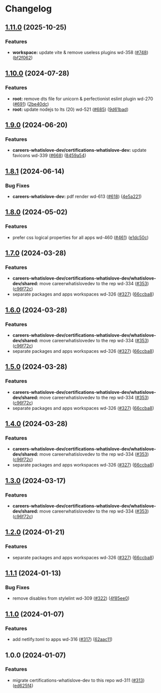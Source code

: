 # Changelog

## [1.11.0](https://github.com/what1s1ove/whatislove.dev/compare/@whatislove.dev/certifications-whatislove-dev-v1.10.0...@whatislove.dev/certifications-whatislove-dev-v1.11.0) (2025-10-25)


### Features

* **workspace:** update vite & remove useless plugins wd-358 ([#748](https://github.com/what1s1ove/whatislove.dev/issues/748)) ([bf2f062](https://github.com/what1s1ove/whatislove.dev/commit/bf2f062e56b5076c6744ba3b437a7ee8d323841a))

## [1.10.0](https://github.com/what1s1ove/whatislove.dev/compare/@whatislove.dev/certifications-whatislove-dev-v1.9.0...@whatislove.dev/certifications-whatislove-dev-v1.10.0) (2024-07-28)


### Features

* **root:** remove dts file for unicorn & perfectionist eslint plugin wd-270 ([#691](https://github.com/what1s1ove/whatislove.dev/issues/691)) ([2be40dc](https://github.com/what1s1ove/whatislove.dev/commit/2be40dcf528fc4740970690bbcf4433c5afca47a))
* **root:** update nodejs to lts (20) wd-521 ([#685](https://github.com/what1s1ove/whatislove.dev/issues/685)) ([9d61bad](https://github.com/what1s1ove/whatislove.dev/commit/9d61bad50d9e400186381e1a9fa926e878069e36))

## [1.9.0](https://github.com/what1s1ove/whatislove.dev/compare/@whatislove.dev/certifications-whatislove-dev-v1.8.1...@whatislove.dev/certifications-whatislove-dev-v1.9.0) (2024-06-20)


### Features

* **careers-whatislove-dev/certifications-whatislove-dev:** update favicons wd-339 ([#668](https://github.com/what1s1ove/whatislove.dev/issues/668)) ([8459a54](https://github.com/what1s1ove/whatislove.dev/commit/8459a545150ad76857ffd8366c8f56e30d062f11))

## [1.8.1](https://github.com/what1s1ove/whatislove.dev/compare/@whatislove.dev/certifications-whatislove-dev-v1.8.0...@whatislove.dev/certifications-whatislove-dev-v1.8.1) (2024-06-14)


### Bug Fixes

* **careers-whatislove-dev:** pdf render wd-613 ([#618](https://github.com/what1s1ove/whatislove.dev/issues/618)) ([4e5a221](https://github.com/what1s1ove/whatislove.dev/commit/4e5a22158331207d2b3094502ab319a2ffb92877))

## [1.8.0](https://github.com/what1s1ove/whatislove.dev/compare/@whatislove.dev/certifications-whatislove-dev-v1.7.0...@whatislove.dev/certifications-whatislove-dev-v1.8.0) (2024-05-02)


### Features

* prefer css logical properties for all apps wd-460 ([#461](https://github.com/what1s1ove/whatislove.dev/issues/461)) ([e1dc50c](https://github.com/what1s1ove/whatislove.dev/commit/e1dc50c434e57ce5aabb07cd023434f50afa64a0))

## [1.7.0](https://github.com/what1s1ove/whatislove.dev/compare/@whatislove.dev/certifications-whatislove-dev-v1.6.0...@whatislove.dev/certifications-whatislove-dev-v1.7.0) (2024-03-28)


### Features

* **careers-whatislove-dev/certifications-whatislove-dev/whatislove-dev/shared:** move careerwhatislovedev to the rep wd-334 ([#353](https://github.com/what1s1ove/whatislove.dev/issues/353)) ([c96f72c](https://github.com/what1s1ove/whatislove.dev/commit/c96f72c53916cea9fc761771427dee468c42e440))
* separate packages and apps workspaces wd-326 ([#327](https://github.com/what1s1ove/whatislove.dev/issues/327)) ([66ccba8](https://github.com/what1s1ove/whatislove.dev/commit/66ccba894042075d15198a24c61b654f1c50172f))

## [1.6.0](https://github.com/what1s1ove/whatislove.dev/compare/@whatislove.dev/certifications-whatislove-dev-v1.5.0...@whatislove.dev/certifications-whatislove-dev-v1.6.0) (2024-03-28)


### Features

* **careers-whatislove-dev/certifications-whatislove-dev/whatislove-dev/shared:** move careerwhatislovedev to the rep wd-334 ([#353](https://github.com/what1s1ove/whatislove.dev/issues/353)) ([c96f72c](https://github.com/what1s1ove/whatislove.dev/commit/c96f72c53916cea9fc761771427dee468c42e440))
* separate packages and apps workspaces wd-326 ([#327](https://github.com/what1s1ove/whatislove.dev/issues/327)) ([66ccba8](https://github.com/what1s1ove/whatislove.dev/commit/66ccba894042075d15198a24c61b654f1c50172f))

## [1.5.0](https://github.com/what1s1ove/whatislove.dev/compare/@whatislove.dev/certifications-whatislove-dev-v1.4.0...@whatislove.dev/certifications-whatislove-dev-v1.5.0) (2024-03-28)


### Features

* **careers-whatislove-dev/certifications-whatislove-dev/whatislove-dev/shared:** move careerwhatislovedev to the rep wd-334 ([#353](https://github.com/what1s1ove/whatislove.dev/issues/353)) ([c96f72c](https://github.com/what1s1ove/whatislove.dev/commit/c96f72c53916cea9fc761771427dee468c42e440))
* separate packages and apps workspaces wd-326 ([#327](https://github.com/what1s1ove/whatislove.dev/issues/327)) ([66ccba8](https://github.com/what1s1ove/whatislove.dev/commit/66ccba894042075d15198a24c61b654f1c50172f))

## [1.4.0](https://github.com/what1s1ove/whatislove.dev/compare/@whatislove.dev/certifications-whatislove-dev-v1.3.0...@whatislove.dev/certifications-whatislove-dev-v1.4.0) (2024-03-28)


### Features

* **careers-whatislove-dev/certifications-whatislove-dev/whatislove-dev/shared:** move careerwhatislovedev to the rep wd-334 ([#353](https://github.com/what1s1ove/whatislove.dev/issues/353)) ([c96f72c](https://github.com/what1s1ove/whatislove.dev/commit/c96f72c53916cea9fc761771427dee468c42e440))
* separate packages and apps workspaces wd-326 ([#327](https://github.com/what1s1ove/whatislove.dev/issues/327)) ([66ccba8](https://github.com/what1s1ove/whatislove.dev/commit/66ccba894042075d15198a24c61b654f1c50172f))

## [1.3.0](https://github.com/what1s1ove/whatislove.dev/compare/@whatislove.dev/certifications-whatislove-dev-v1.2.0...@whatislove.dev/certifications-whatislove-dev-v1.3.0) (2024-03-17)


### Features

* **careers-whatislove-dev/certifications-whatislove-dev/whatislove-dev/shared:** move careerwhatislovedev to the rep wd-334 ([#353](https://github.com/what1s1ove/whatislove.dev/issues/353)) ([c96f72c](https://github.com/what1s1ove/whatislove.dev/commit/c96f72c53916cea9fc761771427dee468c42e440))

## [1.2.0](https://github.com/what1s1ove/whatislove.dev/compare/@whatislove.dev/certifications-whatislove-dev-v1.1.1...@whatislove.dev/certifications-whatislove-dev-v1.2.0) (2024-01-21)


### Features

* separate packages and apps workspaces wd-326 ([#327](https://github.com/what1s1ove/whatislove.dev/issues/327)) ([66ccba8](https://github.com/what1s1ove/whatislove.dev/commit/66ccba894042075d15198a24c61b654f1c50172f))

## [1.1.1](https://github.com/what1s1ove/whatislove.dev/compare/@whatislove.dev/certifications-whatislove-dev-v1.1.0...@whatislove.dev/certifications-whatislove-dev-v1.1.1) (2024-01-13)


### Bug Fixes

* remove disables from stylelint wd-309 ([#322](https://github.com/what1s1ove/whatislove.dev/issues/322)) ([4f85ee0](https://github.com/what1s1ove/whatislove.dev/commit/4f85ee0f25fcedcef7514b4dd4826f1e8fcf8bbd))

## [1.1.0](https://github.com/what1s1ove/whatislove.dev/compare/@whatislove.dev/certifications-whatislove-dev-v1.0.0...@whatislove.dev/certifications-whatislove-dev-v1.1.0) (2024-01-07)


### Features

* add netlify.toml to apps wd-316 ([#317](https://github.com/what1s1ove/whatislove.dev/issues/317)) ([62aac11](https://github.com/what1s1ove/whatislove.dev/commit/62aac11265e9ea321d83d63c16a110327ceac2dc))

## 1.0.0 (2024-01-07)


### Features

* migrate certifications-whatislove-dev to this repo wd-311 ([#313](https://github.com/what1s1ove/whatislove.dev/issues/313)) ([ed625f4](https://github.com/what1s1ove/whatislove.dev/commit/ed625f4ceb4f80de0b740f8c7a755aae02924b50))
